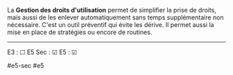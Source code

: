 
La **Gestion des droits d'utilisation** permet de simplifier la prise de droits, mais aussi de les enlever automatiquement sans temps supplémentaire non nécessaire. C'est un outil préventif qui évite les dérive. 
Il permet aussi la mise en place de stratégies ou encore de routines.

---

E3 : &#x2610;
E5 Sec : &#x2611;
E5 : &#x2611;

#e5-sec 
#e5 